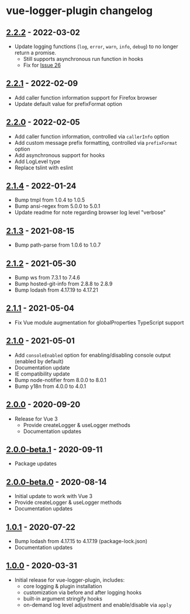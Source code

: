 # vue-logger-plugin changelog

## [2.2.2] - 2022-03-02
* Update logging functions (`log`, `error`, `warn`, `info`, `debug`) to no longer return a promise.
    * Still supports asynchronous run function in hooks
    * Fix for [Issue 26](https://github.com/dev-tavern/vue-logger-plugin/issues/26)

## [2.2.1] - 2022-02-09

* Add caller function information support for Firefox browser
* Update default value for prefixFormat option

## [2.2.0] - 2022-02-05

* Add caller function information, controlled via `callerInfo` option
* Add custom message prefix formatting, controlled via `prefixFormat` option
* Add asynchronous support for hooks
* Add LogLevel type
* Replace tslint with eslint

## [2.1.4] - 2022-01-24

* Bump tmpl from 1.0.4 to 1.0.5
* Bump ansi-regex from 5.0.0 to 5.0.1
* Update readme for note regarding browser log level "verbose"

## [2.1.3] - 2021-08-15

* Bump path-parse from 1.0.6 to 1.0.7

## [2.1.2] - 2021-05-30

* Bump ws from 7.3.1 to 7.4.6
* Bump hosted-git-info from 2.8.8 to 2.8.9
* Bump lodash from 4.17.19 to 4.17.21

## [2.1.1] - 2021-05-04

* Fix Vue module augmentation for globalProperties TypeScript support

## [2.1.0] - 2021-05-01

* Add `consoleEnabled` option for enabling/disabling console output (enabled by default)
* Documentation update
* IE compatibility update
* Bump node-notifier from 8.0.0 to 8.0.1
* Bump y18n from 4.0.0 to 4.0.1

## [2.0.0] - 2020-09-20

* Release for Vue 3
    * Provide createLogger & useLogger methods
    * Documentation updates

## [2.0.0-beta.1] - 2020-09-11

* Package updates

## [2.0.0-beta.0] - 2020-08-14

* Initial update to work with Vue 3
* Provide createLogger & useLogger methods
* Documentation updates

## [1.0.1] - 2020-07-22

* Bump lodash from 4.17.15 to 4.17.19 (package-lock.json)
* Documentation updates

## [1.0.0] - 2020-03-31

* Initial release for vue-logger-plugin, includes:
    * core logging & plugin installation
    * customization via before and after logging hooks
    * built-in argument stringify hooks
    * on-demand log level adjustment and enable/disable via `apply`

[2.2.2]: https://github.com/dev-tavern/vue-logger-plugin/compare/v2.2.1...v2.2.2
[2.2.1]: https://github.com/dev-tavern/vue-logger-plugin/compare/v2.2.0...v2.2.1
[2.2.0]: https://github.com/dev-tavern/vue-logger-plugin/compare/v2.1.4...v2.2.0
[2.1.4]: https://github.com/dev-tavern/vue-logger-plugin/compare/v2.1.3...v2.1.4
[2.1.3]: https://github.com/dev-tavern/vue-logger-plugin/compare/v2.1.2...v2.1.3
[2.1.2]: https://github.com/dev-tavern/vue-logger-plugin/compare/v2.1.1...v2.1.2
[2.1.1]: https://github.com/dev-tavern/vue-logger-plugin/compare/v2.1.0...v2.1.1
[2.1.0]: https://github.com/dev-tavern/vue-logger-plugin/compare/v2.0.0...v2.1.0
[2.0.0]: https://github.com/dev-tavern/vue-logger-plugin/releases/tag/v2.0.0
[2.0.0-beta.1]: https://github.com/dev-tavern/vue-logger-plugin/compare/2.0.0-beta.0...v2.0.0-beta.1
[2.0.0-beta.0]: https://github.com/dev-tavern/vue-logger-plugin/compare/v1.0.1...2.0.0-beta.0
[1.0.1]: https://github.com/dev-tavern/vue-logger-plugin/compare/v1.0.0...v1.0.1
[1.0.0]: https://github.com/dev-tavern/vue-logger-plugin/releases/tag/v1.0.0
